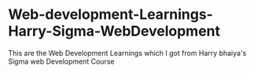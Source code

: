 # Web-development-Learnings-Harry-Sigma-WebDevelopment
 This are the Web Development Learnings which I got from Harry bhaiya's Sigma web Development Course 
